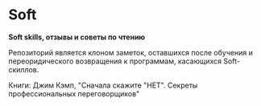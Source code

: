 # Soft
<b>Soft skills, отзывы и советы по чтению</b>

Репозиторий является клоном заметок, оставшихся после обучения и переоридического возвращения к программам, касающихся Soft-скиллов.

Книги:
Джим Кэмп, "Сначала скажите "НЕТ". Секреты профессиональных переговорщиков" 
